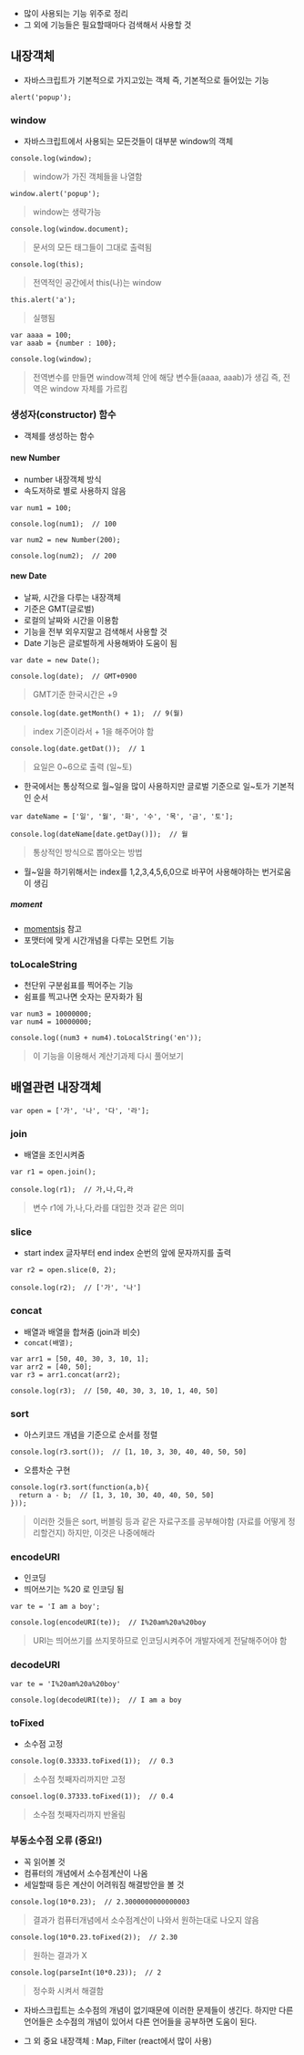 - 많이 사용되는 기능 위주로 정리
- 그 외에 기능들은 필요할때마다 검색해서 사용할 것

## 내장객체
- 자바스크립트가 기본적으로 가지고있는 객체 즉, 기본적으로 들어있는 기능
```
alert('popup');
```
### window
- 자바스크립트에서 사용되는 모든것들이 대부분 window의 객체
```
console.log(window);
```
> window가 가진 객체들을 나열함
```
window.alert('popup');
```
> window는 생략가능
```
console.log(window.document);
```
> 문서의 모든 태그들이 그대로 출력됨
```
console.log(this);
```
> 전역적인 공간에서 this(나)는 window
```
this.alert('a');
```
> 실행됨
```
var aaaa = 100;
var aaab = {number : 100};

console.log(window);
```
> 전역변수를 만들면 window객체 안에 해당 변수들(aaaa, aaab)가 생김 즉, 전역은 window 자체를 가르킴

### 생성자(constructor) 함수
- 객체를 생성하는 함수

#### new Number
- number 내장객체 방식
- 속도저하로 별로 사용하지 않음
```
var num1 = 100;

console.log(num1);  // 100
```
```
var num2 = new Number(200);

console.log(num2);  // 200
```

#### new Date
- 날짜, 시간을 다루는 내장객체
- 기준은 GMT(글로벌)
- 로컬의 날짜와 시간을 이용함
- 기능을 전부 외우지말고 검색해서 사용할 것
- Date 기능은 글로벌하게 사용해봐야 도움이 됨
```
var date = new Date();
```
```
console.log(date);  // GMT+0900
```
> GMT기준 한국시간은 +9
```
console.log(date.getMonth() + 1);  // 9(월)
```
> index 기준이라서 + 1을 해주어야 함
```
console.log(date.getDat());  // 1
```
> 요일은 0~6으로 출력 (일~토)
- 한국에서는 통상적으로 월~일을 많이 사용하지만 글로벌 기준으로 일~토가 기본적인 순서
```
var dateName = ['일', '월', '화', '수', '목', '금', '토'];

console.log(dateName[date.getDay()]);  // 월
```
> 통상적인 방식으로 뽑아오는 방법
- 월~일을 하기위해서는 index를 1,2,3,4,5,6,0으로 바꾸어 사용해야하는 번거로움이 생김

##### moment
- [momentsjs](momentjs.com) 참고
- 포맷터에 맞게 시간개념을 다루는 모먼트 기능

### toLocaleString
- 천단위 구분쉼표를 찍어주는 기능
- 쉼표를 찍고나면 숫자는 문자화가 됨
```
var num3 = 10000000;
var num4 = 10000000;

console.log((num3 + num4).toLocalString('en'));
```
> 이 기능을 이용해서 계산기과제 다시 풀어보기

## 배열관련 내장객체
```
var open = ['가', '나', '다', '라'];
```
### join
- 배열을 조인시켜줌
```
var r1 = open.join();

console.log(r1);  // 가,나,다,라
```
> 변수 r1에 가,나,다,라를 대입한 것과 같은 의미

### slice
- start index 글자부터 end index 순번의 앞에 문자까지를 출력
```
var r2 = open.slice(0, 2);

console.log(r2);  // ['가', '나']
```

### concat
- 배열과 배열을 합쳐줌 (join과 비슷)
- `concat(배열);`
```
var arr1 = [50, 40, 30, 3, 10, 1];
var arr2 = [40, 50];
var r3 = arr1.concat(arr2);

console.log(r3);  // [50, 40, 30, 3, 10, 1, 40, 50]
```

### sort
- 아스키코드 개념을 기준으로 순서를 정렬
```
console.log(r3.sort());  // [1, 10, 3, 30, 40, 40, 50, 50] 
```
- 오름차순 구현
```
console.log(r3.sort(function(a,b){
  return a - b;  // [1, 3, 10, 30, 40, 40, 50, 50]
}));
```
> 이러한 것들은 sort, 버블링 등과 같은 자료구조를 공부해야함 (자료를 어떻게 정리할건지) 하지만, 이것은 나중에해라

### encodeURI
- 인코딩
- 띄어쓰기는 %20 로 인코딩 됨
```
var te = 'I am a boy';

console.log(encodeURI(te));  // I%20am%20a%20boy
```
> URI는 띄어쓰기를 쓰지못하므로 인코딩시켜주어 개발자에게 전달해주어야 함

### decodeURI
```
var te = 'I%20am%20a%20boy'

console.log(decodeURI(te));  // I am a boy
```

### toFixed
- 소수점 고정
```
console.log(0.33333.toFixed(1));  // 0.3
```
> 소수점 첫째자리까지만 고정
```
consoel.log(0.37333.toFixed(1));  // 0.4
```
> 소수점 첫째자리까지 반올림

### 부동소수점 오류 (중요!)
- 꼭 읽어볼 것
- 컴퓨터의 개념에서 소수점계산이 나옴
- 세일할때 등은 계산이 어려워짐 해결방안을 볼 것
```
console.log(10*0.23);  // 2.3000000000000003
```
> 결과가 컴퓨터개념에서 소수점계산이 나와서 원하는대로 나오지 않음
```
console.log(10*0.23.toFixed(2));  // 2.30
```
> 원하는 결과가 X
```
console.log(parseInt(10*0.23));  // 2
```
> 정수화 시켜서 해결함
- 자바스크립트는 소수점의 개념이 없기때문에 이러한 문제들이 생긴다. 하지만 다른 언어들은 소수점의 개념이 있어서 다른 언어들을 공부하면 도움이 된다.

- 그 외 중요 내장객체 : Map, Filter (react에서 많이 사용)
